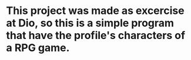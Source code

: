 # This project was made as excercise at Dio, so this is a simple program that have the profile's characters of a RPG game.
